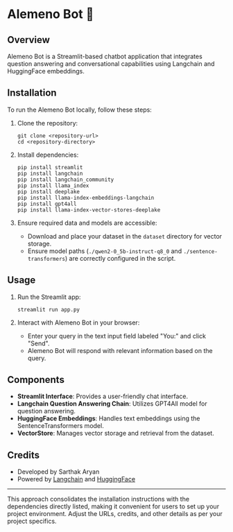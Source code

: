 # Alemeno Bot 🤖

## Overview
Alemeno Bot is a Streamlit-based chatbot application that integrates question answering and conversational capabilities using Langchain and HuggingFace embeddings.

## Installation
To run the Alemeno Bot locally, follow these steps:

1. Clone the repository:
   ```
   git clone <repository-url>
   cd <repository-directory>
   ```

2. Install dependencies:
   ```
   pip install streamlit
   pip install langchain
   pip install langchain_community
   pip install llama_index
   pip install deeplake
   pip install llama-index-embeddings-langchain
   pip install gpt4all
   pip install llama-index-vector-stores-deeplake
   ```

3. Ensure required data and models are accessible:
   - Download and place your dataset in the `dataset` directory for vector storage.
   - Ensure model paths (`./qwen2-0_5b-instruct-q8_0` and `./sentence-transformers`) are correctly configured in the script.

## Usage
1. Run the Streamlit app:
   ```
   streamlit run app.py
   ```

2. Interact with Alemeno Bot in your browser:
   - Enter your query in the text input field labeled "You:" and click "Send".
   - Alemeno Bot will respond with relevant information based on the query.

## Components
- **Streamlit Interface**: Provides a user-friendly chat interface.
- **Langchain Question Answering Chain**: Utilizes GPT4All model for question answering.
- **HuggingFace Embeddings**: Handles text embeddings using the SentenceTransformers model.
- **VectorStore**: Manages vector storage and retrieval from the dataset.

## Credits
- Developed by Sarthak Aryan
- Powered by [Langchain](https://langchain.com) and [HuggingFace](https://huggingface.co)

---

This approach consolidates the installation instructions with the dependencies directly listed, making it convenient for users to set up your project environment. Adjust the URLs, credits, and other details as per your project specifics.

